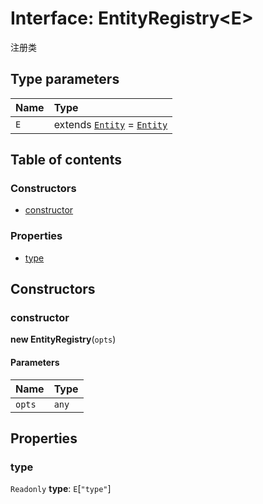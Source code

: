 # Interface: EntityRegistry\<E>

注册类

## Type parameters

| Name | Type |
| :------ | :------ |
| `E` | extends [`Entity`](/auto-docs/fixed-layout-editor/classes/Entity-1.md) = [`Entity`](/auto-docs/fixed-layout-editor/classes/Entity-1.md) |

## Table of contents

### Constructors

* [constructor](/auto-docs/fixed-layout-editor/interfaces/EntityRegistry.md#constructor)

### Properties

* [type](/auto-docs/fixed-layout-editor/interfaces/EntityRegistry.md#type)

## Constructors

### constructor

**new EntityRegistry**(`opts`)

#### Parameters

| Name | Type |
| :------ | :------ |
| `opts` | `any` |

## Properties

### type

`Readonly` **type**: `E`\[`"type"`]
